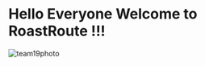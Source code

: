 # Hello Everyone Welcome to RoastRoute !!!
![team19photo](https://user-images.githubusercontent.com/93873940/235373311-a15d9c1d-dbf8-4aaf-a7ac-b872006ef460.jpg)
